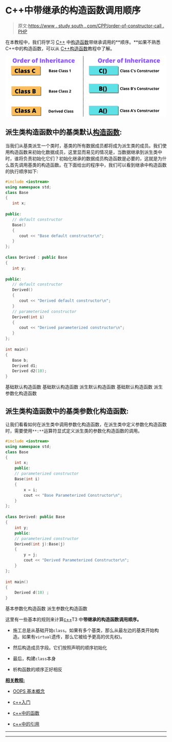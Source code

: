 # C++中带继承的构造函数调用顺序

> 原文:[https://www . study south . com/CPP/order-of-constructor-call . PHP](https://www.studytonight.com/cpp/order-of-constructor-call.php)

在本教程中，我们将学习 [C++](https://www.studytonight.com/cpp/) 中[构造函数](https://www.studytonight.com/cpp/constructors-and-destructors-in-cpp)带继承调用的**顺序。**如果不熟悉 C++中的构造函数，可以从 [C++构造函数](https://www.studytonight.com/cpp/constructors-and-destructors-in-cpp.php)教程中了解。

![Order of constructor call](img/c6aaa5327f6b7f1ac9a14b46e3df020c.png)

## 派生类构造函数中的基类默认[构造函数](https://www.studytonight.com/cpp/constructors-and-destructors-in-cpp):

当我们从基类派生一个类时，基类的所有数据成员都将成为派生类的成员。我们使用构造函数来初始化数据成员，这里显而易见的情况是，当数据继承到派生类中时，谁将负责初始化它们？初始化继承的数据成员构造函数是必要的，这就是为什么首先调用基类的构造函数。在下面给出的程序中，我们可以看到继承中构造函数的执行顺序如下:

```cpp
#include <iostream>
using namespace std;
class Base
{
   int x;

public:
   // default constructor
   Base()
   {
      cout << "Base default constructor\n";
   }
};

class Derived : public Base
{
   int y;

public:
   // default constructor
   Derived()
   {
      cout << "Derived default constructor\n";
   }
   // parameterized constructor
   Derived(int i)
   {
      cout << "Derived parameterized constructor\n";
   }
};

int main()
{
   Base b;
   Derived d1;
   Derived d2(10);
}
```

基础默认构造函数
基础默认构造函数
派生默认构造函数
基础默认构造函数
派生参数化构造函数

## 派生类构造函数中的基类参数化构造函数:

让我们看看如何在派生类中调用参数化构造函数，在派生类中定义参数化构造函数时，需要使用`**:**`运算符显式定义派生类的参数化构造函数的调用。

```cpp
#include <iostream>
using namespace std;
class Base
{ 
    int x;
    public:
    // parameterized constructor
    Base(int i)
    { 
        x = i;
        cout << "Base Parameterized Constructor\n";
    }
};

class Derived: public Base
{ 
    int y;
    public:
    // parameterized constructor
    Derived(int j):Base(j)
    { 
        y = j;
        cout << "Derived Parameterized Constructor\n";
    }
};

int main()
{
    Derived d(10) ;
}
```

基本参数化构造函数
派生参数化构造函数

这里有一些基本的规则来计算[c++](https://www.studytonight.com/cpp/)T3 中**带继承的构造函数调用顺序。**

*   施工总是从基础开始`class`。如果有多个基类，那么从最左边的基类开始构造。如果有`virtual`遗传，那么它被给予更高的优先权)。

*   然后构造成员字段。它们按照声明的顺序初始化

*   最后，构建`class`本身

*   析构函数的顺序正好相反

<u>**相关教程:**</u>

*   [OOPS 基本概念](https://www.studytonight.com/cpp/cpp-and-oops-concepts.php)

*   [c++入门](https://www.studytonight.com/cpp/class-and-objects.php)

*   [c++中的函数](https://www.studytonight.com/cpp/functions-in-cpp)

*   [c++中的引用](https://www.studytonight.com/cpp/references-in-cpp.php)

* * *

* * *